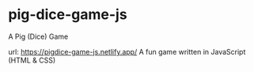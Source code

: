 # pig-dice-game-js
A Pig (Dice) Game

url: https://pigdice-game-js.netlify.app/
 A fun game written in JavaScript (HTML & CSS)
